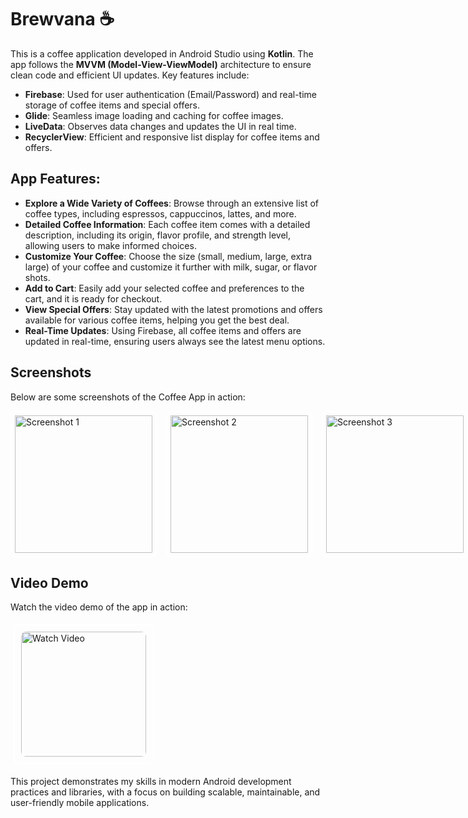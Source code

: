 # Brewvana ☕️

This is a coffee application developed in Android Studio using **Kotlin**. The app follows the **MVVM (Model-View-ViewModel)** architecture to ensure clean code and efficient UI updates. Key features include:

- **Firebase**: Used for user authentication (Email/Password) and real-time storage of coffee items and special offers.
- **Glide**: Seamless image loading and caching for coffee images.
- **LiveData**: Observes data changes and updates the UI in real time.
- **RecyclerView**: Efficient and responsive list display for coffee items and offers.

## App Features:

- **Explore a Wide Variety of Coffees**: Browse through an extensive list of coffee types, including espressos, cappuccinos, lattes, and more.
- **Detailed Coffee Information**: Each coffee item comes with a detailed description, including its origin, flavor profile, and strength level, allowing users to make informed choices.
- **Customize Your Coffee**: Choose the size (small, medium, large, extra large) of your coffee and customize it further with milk, sugar, or flavor shots.
- **Add to Cart**: Easily add your selected coffee and preferences to the cart, and it is ready for checkout.
- **View Special Offers**: Stay updated with the latest promotions and offers available for various coffee items, helping you get the best deal.
- **Real-Time Updates**: Using Firebase, all coffee items and offers are updated in real-time, ensuring users always see the latest menu options.

## Screenshots

Below are some screenshots of the Coffee App in action:

<div style="display: flex; justify-content: space-between; margin-bottom: 20px;">
    <img src="https://github.com/user-attachments/assets/639f573a-959d-4a0f-b1a3-c6a3992abca9" alt="Screenshot 1" width="220" style="border: 2px solid white; border-radius: 8px; padding: 5px; margin-right: 15px;">
    <img src="https://github.com/user-attachments/assets/55f6d437-2ccf-4377-bee8-b5a79fa0143e" alt="Screenshot 2" width="220" style="border: 2px solid white; border-radius: 8px; padding: 5px; margin-right: 15px;">
    <img src="https://github.com/user-attachments/assets/c4717f64-068e-4b80-8da3-0a2769f16d4b" alt="Screenshot 3" width="220" style="border: 2px solid white; border-radius: 8px; padding: 5px; margin-right: 15px;">
    <img src="https://github.com/user-attachments/assets/e8bc357a-b029-4982-89c7-2fc813e67576" alt="Screenshot 4" width="220" style="border: 2px solid white; border-radius: 8px; padding: 5px;">
</div>

## Video Demo

Watch the video demo of the app in action:

<div style="border: 2px solid white; border-radius: 8px; padding: 10px; margin: 5px; display: inline-block;">
    <a href="https://github.com/user-attachments/assets/32f42708-5326-427d-996e-d54e36653c09" target="_blank">
        <img src="https://github.com/user-attachments/assets/639f573a-959d-4a0f-b1a3-c6a3992abca9" alt="Watch Video" width="200" style="border-radius: 8px;">
    </a>
</div>



This project demonstrates my skills in modern Android development practices and libraries, with a focus on building scalable, maintainable, and user-friendly mobile applications.











